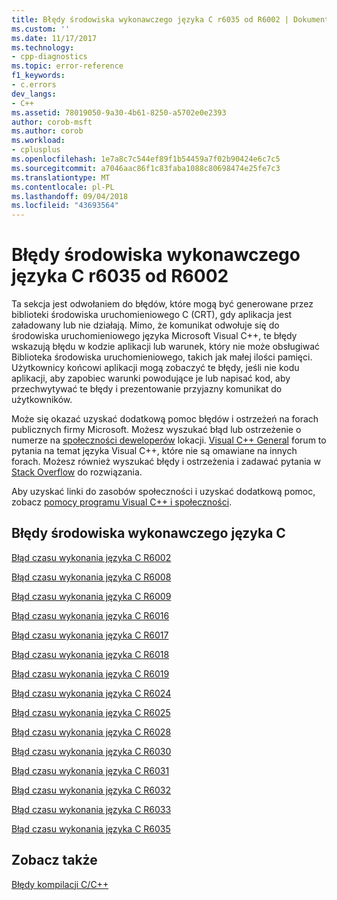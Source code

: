 ```yaml
---
title: Błędy środowiska wykonawczego języka C r6035 od R6002 | Dokumentacja firmy Microsoft
ms.custom: ''
ms.date: 11/17/2017
ms.technology:
- cpp-diagnostics
ms.topic: error-reference
f1_keywords:
- c.errors
dev_langs:
- C++
ms.assetid: 78019050-9a30-4b61-8250-a5702e0e2393
author: corob-msft
ms.author: corob
ms.workload:
- cplusplus
ms.openlocfilehash: 1e7a8c7c544ef89f1b54459a7f02b90424e6c7c5
ms.sourcegitcommit: a7046aac86f1c83faba1088c80698474e25fe7c3
ms.translationtype: MT
ms.contentlocale: pl-PL
ms.lasthandoff: 09/04/2018
ms.locfileid: "43693564"
---
```

# <a name="c-runtime-errors-r6002-through-r6035"></a>Błędy środowiska wykonawczego języka C r6035 od R6002

Ta sekcja jest odwołaniem do błędów, które mogą być generowane przez biblioteki środowiska uruchomieniowego C (CRT), gdy aplikacja jest załadowany lub nie działają. Mimo, że komunikat odwołuje się do środowiska uruchomieniowego języka Microsoft Visual C++, te błędy wskazują błędu w kodzie aplikacji lub warunek, który nie może obsługiwać Biblioteka środowiska uruchomieniowego, takich jak małej ilości pamięci. Użytkownicy końcowi aplikacji mogą zobaczyć te błędy, jeśli nie kodu aplikacji, aby zapobiec warunki powodujące je lub napisać kod, aby przechwytywać te błędy i prezentowanie przyjazny komunikat do użytkowników.

Może się okazać uzyskać dodatkową pomoc błędów i ostrzeżeń na forach publicznych firmy Microsoft. Możesz wyszukać błąd lub ostrzeżenie o numerze na [społeczności deweloperów](https://developercommunity.visualstudio.com) lokacji. [Visual C++ General](https://social.msdn.microsoft.com/Forums/vstudio/en-US/home?forum=vcgeneral) forum to pytania na temat języka Visual C++, które nie są omawiane na innych forach. Możesz również wyszukać błędy i ostrzeżenia i zadawać pytania w [Stack Overflow](http://stackoverflow.com/) do rozwiązania.

Aby uzyskać linki do zasobów społeczności i uzyskać dodatkową pomoc, zobacz [pomocy programu Visual C++ i społeczności](../../visual-cpp-help-and-community.md).

## <a name="c-runtime-errors"></a>Błędy środowiska wykonawczego języka C

[Błąd czasu wykonania języka C R6002](../../error-messages/tool-errors/c-runtime-error-r6002.md)

[Błąd czasu wykonania języka C R6008](../../error-messages/tool-errors/c-runtime-error-r6008.md)

[Błąd czasu wykonania języka C R6009](../../error-messages/tool-errors/c-runtime-error-r6009.md)

[Błąd czasu wykonania języka C R6016](../../error-messages/tool-errors/c-runtime-error-r6016.md)

[Błąd czasu wykonania języka C R6017](../../error-messages/tool-errors/c-runtime-error-r6017.md)

[Błąd czasu wykonania języka C R6018](../../error-messages/tool-errors/c-runtime-error-r6018.md)

[Błąd czasu wykonania języka C R6019](../../error-messages/tool-errors/c-runtime-error-r6019.md)

[Błąd czasu wykonania języka C R6024](../../error-messages/tool-errors/c-runtime-error-r6024.md)

[Błąd czasu wykonania języka C R6025](../../error-messages/tool-errors/c-runtime-error-r6025.md)

[Błąd czasu wykonania języka C R6028](../../error-messages/tool-errors/c-runtime-error-r6028.md)

[Błąd czasu wykonania języka C R6030](../../error-messages/tool-errors/c-runtime-error-r6030.md)

[Błąd czasu wykonania języka C R6031](../../error-messages/tool-errors/c-runtime-error-r6031.md)

[Błąd czasu wykonania języka C R6032](../../error-messages/tool-errors/c-runtime-error-r6032.md)

[Błąd czasu wykonania języka C R6033](../../error-messages/tool-errors/c-runtime-error-r6033.md)

[Błąd czasu wykonania języka C R6035](../../error-messages/tool-errors/c-runtime-error-r6035.md)

## <a name="see-also"></a>Zobacz także

[Błędy kompilacji C/C++](../../error-messages/compiler-errors-1/c-cpp-build-errors.md)  